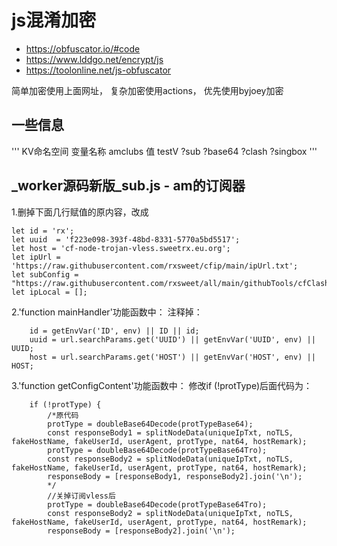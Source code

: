 # js混淆加密
 - https://obfuscator.io/#code
 - https://www.lddgo.net/encrypt/js
 - https://toolonline.net/js-obfuscator

简单加密使用上面网址，
复杂加密使用actions，
优先使用byjoey加密

## 一些信息
'''
KV命名空间
变量名称
amclubs
值
testV
?sub  ?base64  ?clash  ?singbox
'''
## _worker源码新版_sub.js - am的订阅器
1.删掉下面几行赋值的原内容，改成
```
let id = 'rx';
let uuid  = 'f223e098-393f-48bd-8331-5770a5bd5517';
let host = 'cf-node-trojan-vless.sweetrx.eu.org';
let ipUrl = 'https://raw.githubusercontent.com/rxsweet/cfip/main/ipUrl.txt';
let subConfig = "https://raw.githubusercontent.com/rxsweet/all/main/githubTools/cfClashConfig_cn.ini";
let ipLocal = [];
```
2.'function mainHandler'功能函数中：
注释掉：
```
    id = getEnvVar('ID', env) || ID || id;
    uuid = url.searchParams.get('UUID') || getEnvVar('UUID', env) || UUID;
    host = url.searchParams.get('HOST') || getEnvVar('HOST', env) || HOST;
```
3.'function getConfigContent'功能函数中：
修改if (!protType)后面代码为：
```
    if (!protType) {
        /*原代码
        protType = doubleBase64Decode(protTypeBase64);
        const responseBody1 = splitNodeData(uniqueIpTxt, noTLS, fakeHostName, fakeUserId, userAgent, protType, nat64, hostRemark);
        protType = doubleBase64Decode(protTypeBase64Tro);
        const responseBody2 = splitNodeData(uniqueIpTxt, noTLS, fakeHostName, fakeUserId, userAgent, protType, nat64, hostRemark);
        responseBody = [responseBody1, responseBody2].join('\n');
        */
        //关掉订阅vless后
        protType = doubleBase64Decode(protTypeBase64Tro);
        const responseBody2 = splitNodeData(uniqueIpTxt, noTLS, fakeHostName, fakeUserId, userAgent, protType, nat64, hostRemark);
        responseBody = [responseBody2].join('\n');
```
